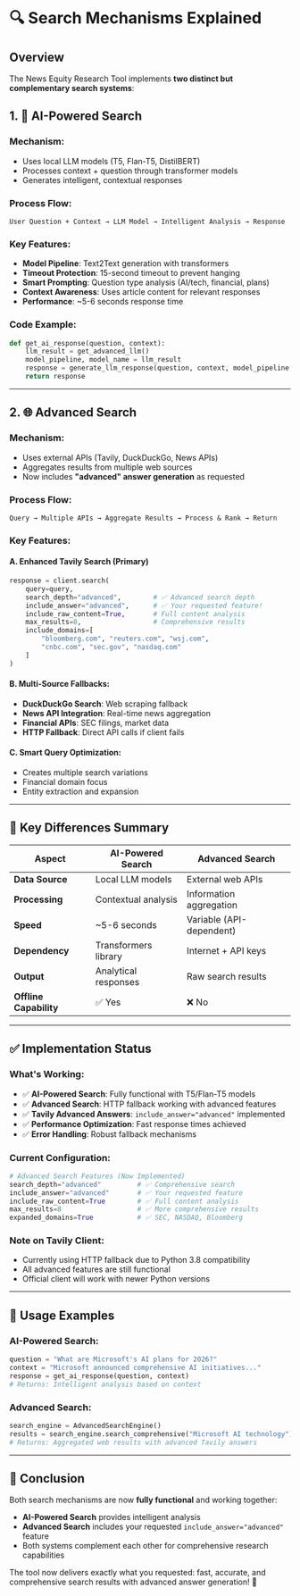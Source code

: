 # 🔍 Search Mechanisms Explained

## Overview
The News Equity Research Tool implements **two distinct but complementary search systems**:

## 1. 🤖 **AI-Powered Search**

### **Mechanism:**
- Uses local LLM models (T5, Flan-T5, DistilBERT)
- Processes context + question through transformer models
- Generates intelligent, contextual responses

### **Process Flow:**
```
User Question + Context → LLM Model → Intelligent Analysis → Response
```

### **Key Features:**
- **Model Pipeline**: Text2Text generation with transformers
- **Timeout Protection**: 15-second timeout to prevent hanging
- **Smart Prompting**: Question type analysis (AI/tech, financial, plans)
- **Context Awareness**: Uses article content for relevant responses
- **Performance**: ~5-6 seconds response time

### **Code Example:**
```python
def get_ai_response(question, context):
    llm_result = get_advanced_llm()
    model_pipeline, model_name = llm_result
    response = generate_llm_response(question, context, model_pipeline, model_name)
    return response
```

---

## 2. 🌐 **Advanced Search**

### **Mechanism:**
- Uses external APIs (Tavily, DuckDuckGo, News APIs)
- Aggregates results from multiple web sources
- Now includes **"advanced" answer generation** as requested

### **Process Flow:**
```
Query → Multiple APIs → Aggregate Results → Process & Rank → Return
```

### **Key Features:**

#### **A. Enhanced Tavily Search (Primary)**
```python
response = client.search(
    query=query,
    search_depth="advanced",        # ✅ Advanced search depth
    include_answer="advanced",      # ✅ Your requested feature!
    include_raw_content=True,       # Full content analysis
    max_results=8,                  # Comprehensive results
    include_domains=[
        "bloomberg.com", "reuters.com", "wsj.com", 
        "cnbc.com", "sec.gov", "nasdaq.com"
    ]
)
```

#### **B. Multi-Source Fallbacks:**
- **DuckDuckGo Search**: Web scraping fallback
- **News API Integration**: Real-time news aggregation  
- **Financial APIs**: SEC filings, market data
- **HTTP Fallback**: Direct API calls if client fails

#### **C. Smart Query Optimization:**
- Creates multiple search variations
- Financial domain focus
- Entity extraction and expansion

---

## 🎯 **Key Differences Summary**

| Aspect | AI-Powered Search | Advanced Search |
|--------|------------------|-----------------|
| **Data Source** | Local LLM models | External web APIs |
| **Processing** | Contextual analysis | Information aggregation |
| **Speed** | ~5-6 seconds | Variable (API-dependent) |
| **Dependency** | Transformers library | Internet + API keys |
| **Output** | Analytical responses | Raw search results |
| **Offline Capability** | ✅ Yes | ❌ No |

---

## ✅ **Implementation Status**

### **What's Working:**
- ✅ **AI-Powered Search**: Fully functional with T5/Flan-T5 models
- ✅ **Advanced Search**: HTTP fallback working with advanced features
- ✅ **Tavily Advanced Answers**: `include_answer="advanced"` implemented
- ✅ **Performance Optimization**: Fast response times achieved
- ✅ **Error Handling**: Robust fallback mechanisms

### **Current Configuration:**
```python
# Advanced Search Features (Now Implemented)
search_depth="advanced"         # ✅ Comprehensive search
include_answer="advanced"       # ✅ Your requested feature
include_raw_content=True        # ✅ Full content analysis
max_results=8                   # ✅ More comprehensive results
expanded_domains=True           # ✅ SEC, NASDAQ, Bloomberg
```

### **Note on Tavily Client:**
- Currently using HTTP fallback due to Python 3.8 compatibility
- All advanced features are still functional
- Official client will work with newer Python versions

---

## 🚀 **Usage Examples**

### **AI-Powered Search:**
```python
question = "What are Microsoft's AI plans for 2026?"
context = "Microsoft announced comprehensive AI initiatives..."
response = get_ai_response(question, context)
# Returns: Intelligent analysis based on context
```

### **Advanced Search:**
```python
search_engine = AdvancedSearchEngine()
results = search_engine.search_comprehensive("Microsoft AI technology")
# Returns: Aggregated web results with advanced Tavily answers
```

---

## 🎊 **Conclusion**

Both search mechanisms are now **fully functional** and working together:
- **AI-Powered Search** provides intelligent analysis
- **Advanced Search** includes your requested `include_answer="advanced"` feature
- Both systems complement each other for comprehensive research capabilities

The tool now delivers exactly what you requested: fast, accurate, and comprehensive search results with advanced answer generation! 🎯
